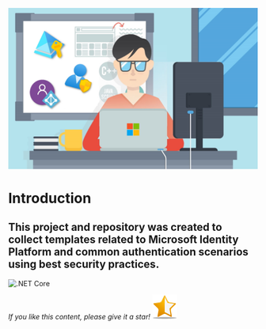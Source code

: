 ![IdentityDeveloperTemplates.jpg](images/IdentityDeveloperTemplates.png)

# Introduction
## This project and repository was created to collect templates related to Microsoft Identity Platform and common authentication scenarios using best security practices.

![.NET Core](https://github.com/Daniel-Krzyczkowski/IdentityDeveloperTemplates/workflows/.NET%20Core/badge.svg)


*If you like this content, please give it a star!*
![github-start.png](images/github-start2.png)
